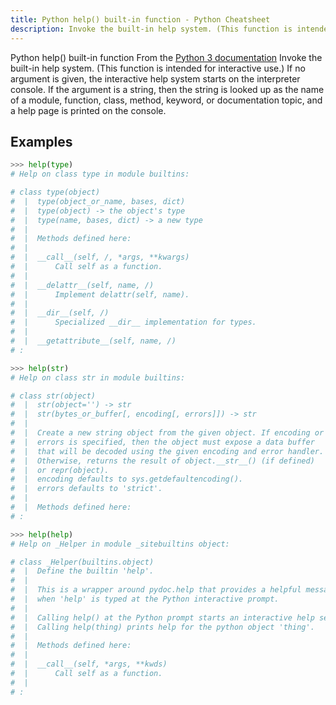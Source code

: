 ```yaml
---
title: Python help() built-in function - Python Cheatsheet
description: Invoke the built-in help system. (This function is intended for interactive use.) If no argument is given, the interactive help system starts on the interpreter console. If the argument is a string, then the string is looked up as the name of a module, function, class, method, keyword, or documentation topic, and a help page is printed on the console.
---
```


<base-title :title="frontmatter.title" :description="frontmatter.description">
Python help() built-in function
</base-title>

<base-disclaimer>
  <base-disclaimer-title>
    From the <a target="_blank" href="https://docs.python.org/3/library/functions.html#help">Python 3 documentation</a>
  </base-disclaimer-title>
  <base-disclaimer-content>
   Invoke the built-in help system. (This function is intended for interactive use.) If no argument is given, the interactive help system starts on the interpreter console. If the argument is a string, then the string is looked up as the name of a module, function, class, method, keyword, or documentation topic, and a help page is printed on the console.
  </base-disclaimer-content>
</base-disclaimer>

## Examples

```python
>>> help(type)
# Help on class type in module builtins:

# class type(object)
#  |  type(object_or_name, bases, dict)
#  |  type(object) -> the object's type
#  |  type(name, bases, dict) -> a new type
#  |
#  |  Methods defined here:
#  |
#  |  __call__(self, /, *args, **kwargs)
#  |      Call self as a function.
#  |
#  |  __delattr__(self, name, /)
#  |      Implement delattr(self, name).
#  |
#  |  __dir__(self, /)
#  |      Specialized __dir__ implementation for types.
#  |
#  |  __getattribute__(self, name, /)
# :

>>> help(str)
# Help on class str in module builtins:

# class str(object)
#  |  str(object='') -> str
#  |  str(bytes_or_buffer[, encoding[, errors]]) -> str
#  |
#  |  Create a new string object from the given object. If encoding or
#  |  errors is specified, then the object must expose a data buffer
#  |  that will be decoded using the given encoding and error handler.
#  |  Otherwise, returns the result of object.__str__() (if defined)
#  |  or repr(object).
#  |  encoding defaults to sys.getdefaultencoding().
#  |  errors defaults to 'strict'.
#  |
#  |  Methods defined here:
# :

>>> help(help)
# Help on _Helper in module _sitebuiltins object:

# class _Helper(builtins.object)
#  |  Define the builtin 'help'.
#  |
#  |  This is a wrapper around pydoc.help that provides a helpful message
#  |  when 'help' is typed at the Python interactive prompt.
#  |
#  |  Calling help() at the Python prompt starts an interactive help session.
#  |  Calling help(thing) prints help for the python object 'thing'.
#  |
#  |  Methods defined here:
#  |
#  |  __call__(self, *args, **kwds)
#  |      Call self as a function.
#  |
# :
```
